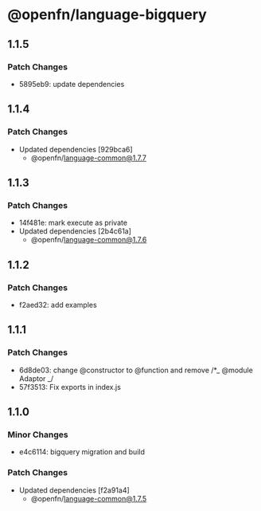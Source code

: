 # @openfn/language-bigquery

## 1.1.5

### Patch Changes

- 5895eb9: update dependencies

## 1.1.4

### Patch Changes

- Updated dependencies [929bca6]
  - @openfn/language-common@1.7.7

## 1.1.3

### Patch Changes

- 14f481e: mark execute as private
- Updated dependencies [2b4c61a]
  - @openfn/language-common@1.7.6

## 1.1.2

### Patch Changes

- f2aed32: add examples

## 1.1.1

### Patch Changes

- 6d8de03: change @constructor to @function and remove /\*_ @module Adaptor _/
- 57f3513: Fix exports in index.js

## 1.1.0

### Minor Changes

- e4c6114: bigquery migration and build

### Patch Changes

- Updated dependencies [f2a91a4]
  - @openfn/language-common@1.7.5
